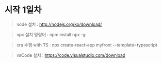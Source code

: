 # 시작 1일차 
> node 설치 : http://nodejs.org/ko/download/

> npx 설치 명령어 : npm install npx -g 

> cra 수행 with TS : npx create-react-app myfront --template=typescript

> vsCode 설치 : https://code.visualstudio.com/download
